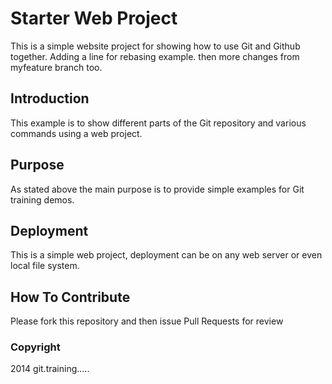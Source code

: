 # Starter Web Project

This is a simple website project for showing how to use Git and Github together. Adding a line for rebasing example. then more changes from myfeature branch too.
## Introduction

This example is to show different parts of the Git repository and various commands using a web project.

## Purpose

As stated above the main purpose is to provide simple examples for Git training demos.

## Deployment

This is a simple web project, deployment can be on any web server or even local file system.

## How To Contribute

Please fork this repository and then issue Pull Requests for review

### Copyright
2014 git.training.....